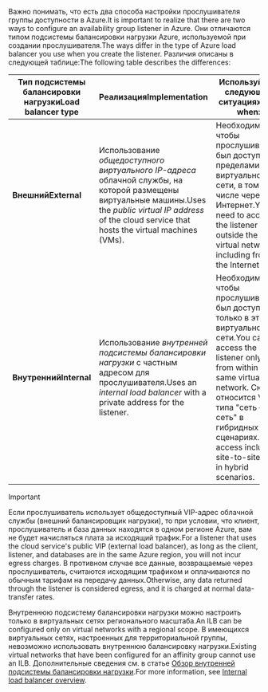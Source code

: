 <span data-ttu-id="ac708-101">Важно понимать, что есть два способа настройки прослушивателя группы доступности в Azure.</span><span class="sxs-lookup"><span data-stu-id="ac708-101">It is important to realize that there are two ways to configure an availability group listener in Azure.</span></span> <span data-ttu-id="ac708-102">Они отличаются типом подсистемы балансировки нагрузки Azure, используемой при создании прослушивателя.</span><span class="sxs-lookup"><span data-stu-id="ac708-102">The ways differ in the type of Azure load balancer you use when you create the listener.</span></span> <span data-ttu-id="ac708-103">Различия описаны в следующей таблице:</span><span class="sxs-lookup"><span data-stu-id="ac708-103">The following table describes the differences:</span></span>

| <span data-ttu-id="ac708-104">Тип подсистемы балансировки нагрузки</span><span class="sxs-lookup"><span data-stu-id="ac708-104">Load balancer type</span></span> | <span data-ttu-id="ac708-105">Реализация</span><span class="sxs-lookup"><span data-stu-id="ac708-105">Implementation</span></span> | <span data-ttu-id="ac708-106">Используйте в следующих ситуациях:</span><span class="sxs-lookup"><span data-stu-id="ac708-106">Use when:</span></span> |
| --- | --- | --- |
| <span data-ttu-id="ac708-107">**Внешний**</span><span class="sxs-lookup"><span data-stu-id="ac708-107">**External**</span></span> |<span data-ttu-id="ac708-108">Использование *общедоступного виртуального IP-адреса* облачной службы, на которой размещены виртуальные машины.</span><span class="sxs-lookup"><span data-stu-id="ac708-108">Uses the *public virtual IP address* of the cloud service that hosts the virtual machines (VMs).</span></span> |<span data-ttu-id="ac708-109">Необходимо, чтобы прослушиватель был доступен за пределами виртуальной сети, в том числе через Интернет.</span><span class="sxs-lookup"><span data-stu-id="ac708-109">You need to access the listener from outside the virtual network, including from the Internet.</span></span> |
| <span data-ttu-id="ac708-110">**Внутренний**</span><span class="sxs-lookup"><span data-stu-id="ac708-110">**Internal**</span></span> |<span data-ttu-id="ac708-111">Использование *внутренней подсистемы балансировки нагрузки* с частным адресом для прослушивателя.</span><span class="sxs-lookup"><span data-stu-id="ac708-111">Uses an *internal load balancer* with a private address for the listener.</span></span> |<span data-ttu-id="ac708-112">Необходимо, чтобы прослушиватель был доступен только в этой виртуальной сети.</span><span class="sxs-lookup"><span data-stu-id="ac708-112">You can access the listener only from within the same virtual network.</span></span> <span data-ttu-id="ac708-113">Сюда относится VPN типа "сеть — сеть" в гибридных сценариях.</span><span class="sxs-lookup"><span data-stu-id="ac708-113">This access includes site-to-site VPN in hybrid scenarios.</span></span> |

> [!IMPORTANT]
> <span data-ttu-id="ac708-114">Если прослушиватель использует общедоступный VIP-адрес облачной службы (внешний балансировщик нагрузки), то при условии, что клиент, прослушиватель и база данных находятся в одном регионе Azure, вам не будет начисляться плата за исходящий трафик.</span><span class="sxs-lookup"><span data-stu-id="ac708-114">For a listener that uses the cloud service's public VIP (external load balancer), as long as the client, listener, and databases are in the same Azure region, you will not incur egress charges.</span></span> <span data-ttu-id="ac708-115">В противном случае все данные, возвращаемые через прослушиватель, считаются исходящим трафиком и оплачиваются по обычным тарифам на передачу данных.</span><span class="sxs-lookup"><span data-stu-id="ac708-115">Otherwise, any data returned through the listener is considered egress, and it is charged at normal data-transfer rates.</span></span> 
> 
> 

<span data-ttu-id="ac708-116">Внутреннюю подсистему балансировки нагрузки можно настроить только в виртуальных сетях регионального масштаба.</span><span class="sxs-lookup"><span data-stu-id="ac708-116">An ILB can be configured only on virtual networks with a regional scope.</span></span> <span data-ttu-id="ac708-117">В имеющихся виртуальных сетях, настроенных для территориальной группы, невозможно использовать внутреннюю балансировку нагрузки.</span><span class="sxs-lookup"><span data-stu-id="ac708-117">Existing virtual networks that have been configured for an affinity group cannot use an ILB.</span></span> <span data-ttu-id="ac708-118">Дополнительные сведения см. в статье [Обзор внутренней подсистемы балансировки нагрузки](../articles/load-balancer/load-balancer-internal-overview.md).</span><span class="sxs-lookup"><span data-stu-id="ac708-118">For more information, see [Internal load balancer overview](../articles/load-balancer/load-balancer-internal-overview.md).</span></span>

